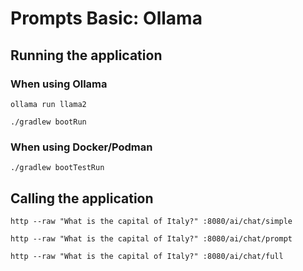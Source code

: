 # Prompts Basic: Ollama

## Running the application

### When using Ollama

```shell
ollama run llama2
```

```shell
./gradlew bootRun
```

### When using Docker/Podman

```shell
./gradlew bootTestRun
```

## Calling the application

```shell
http --raw "What is the capital of Italy?" :8080/ai/chat/simple
```

```shell
http --raw "What is the capital of Italy?" :8080/ai/chat/prompt
```

```shell
http --raw "What is the capital of Italy?" :8080/ai/chat/full
```
